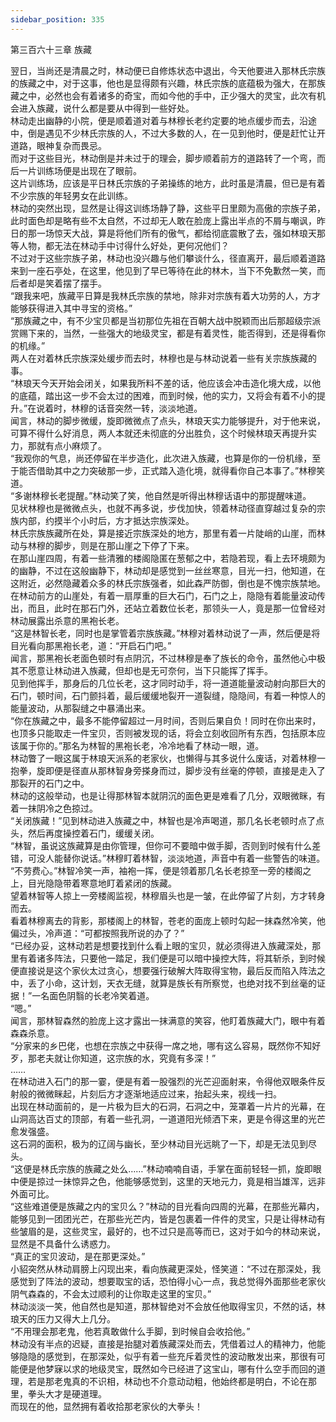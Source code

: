 ```yaml
---
sidebar_position: 335
---
```

 第三百六十三章 族藏


翌日，当尚还是清晨之时，林动便已自修炼状态中退出，今天他要进入那林氏宗族的族藏之中，对于这事，他也是显得颇有兴趣，林氏宗族的底蕴极为强大，在那族藏之中，必然也会有着诸多的奇宝，而如今他的手中，正少强大的灵宝，此次有机会进入族藏，说什么都是要从中得到一些好处。  
林动走出幽静的小院，便是顺着道对着与林穆长老约定要的地点缓步而去，沿途中，倒是遇见不少林氏宗族的人，不过大多数的人，在一见到他时，便是赶忙让开道路，眼神复杂而畏忌。  
而对于这些目光，林动倒是并未过于的理会，脚步顺着前方的道路转了一个弯，而后一片训练场便是出现在了眼前。  
这片训练场，应该是平日林氏宗族的子弟操练的地方，此时虽是清晨，但已是有着不少宗族的年轻男女在此训练。  
林动的突然出现，显然是让得这训练场静了静，这些平日里颇为高傲的宗族子弟，此时面色却是略有些不太自然，不过却无人敢在脸庞上露出半点的不屑与嘲讽，昨日的那一场惊天大战，算是将他们所有的傲气，都给彻底震散了去，强如林琅天那等人物，都无法在林动手中讨得什么好处，更何况他们？  
不过对于这些宗族子弟，林动也没兴趣与他们攀谈什么，径直离开，最后顺着道路来到一座石亭处，在这里，他见到了早已等待在此的林木，当下不免歉然一笑，而后者却是笑着摆了摆手。  
“跟我来吧，族藏平日算是我林氏宗族的禁地，除非对宗族有着大功劳的人，方才能够获得进入其中寻宝的资格。”  
“那族藏之中，有不少宝贝都是当初那位先祖在百朝大战中脱颖而出后那超级宗派赏赐下来的，当然，一些强大的地级灵宝，都是有着灵性，能否得到，还是得看你的机缘。”  
两人在对着林氏宗族深处缓步而去时，林穆也是与林动说着一些有关宗族族藏的事。  
“林琅天今天开始会闭关，如果我所料不差的话，他应该会冲击造化境大成，以他的底蕴，踏出这一步不会太过的困难，而到时候，他的实力，又将会有着不小的提升。”在说着时，林穆的话音突然一转，淡淡地道。  
闻言，林动的脚步微缓，旋即微微点了点头，林琅天实力能够提升，对于他来说，可算不得什么好消息，两人本就还未彻底的分出胜负，这个时候林琅天再提升实力，那就有点小麻烦了。  
“我观你的气息，尚还停留在半步造化，此次进入族藏，也算是你的一份机缘，至于能否借助其中之力突破那一步，正式踏入造化境，就得看你自己本事了。”林穆笑道。  
“多谢林穆长老提醒。”林动笑了笑，他自然是听得出林穆话语中的那提醒味道。  
见状林穆也是微微点头，也就不再多说，步伐加快，领着林动径直穿越过复杂的宗族内部，约摸半个小时后，方才抵达宗族深处。  
林氏宗族族藏所在处，算是接近宗族深处的地方，那里有着一片陡峭的山崖，而林动与林穆的脚步，则是在那山崖之下停了下来。  
在那山崖四周，有着一些清雅的楼阁隐匿在葱郁之中，若隐若现，看上去环境颇为的幽静，不过在这般幽静下，林动却是感觉到一丝丝寒意，目光一扫，他知道，在这附近，必然隐藏着众多的林氏宗族强者，如此森严防御，倒也是不愧宗族禁地。  
在林动前方的山崖处，有着一扇厚重的巨大石门，石门之上，隐隐有着能量波动传出，而且，此时在那石门外，还站立着数位长老，那领头一人，竟是那一位曾经对林动展露出杀意的黑袍长老。  
“这是林智长老，同时也是掌管着宗族族藏。”林穆对着林动说了一声，然后便是将目光看向那黑袍长老，道：“开启石门吧。”  
闻言，那黑袍长老面色顿时有点阴沉，不过林穆是奉了族长的命令，虽然他心中极其不愿意让林动进入族藏，但却也是无可奈何，当下只能挥了挥手。  
见到他挥手，那身后的几位长老，这才同时动手，将一道道能量波动射向那巨大的石门，顿时间，石门颤抖着，最后缓缓地裂开一道裂缝，隐隐间，有着一种惊人的能量波动，从那裂缝之中暴涌出来。  
“你在族藏之中，最多不能停留超过一月时间，否则后果自负！同时在你出来时，也顶多只能取走一件宝贝，否则被发现的话，将会立刻收回所有东西，包括原本应该属于你的。”那名为林智的黑袍长老，冷冷地看了林动一眼，道。  
林动瞥了一眼这属于林琅天派系的老家伙，也懒得与其多说什么废话，对着林穆一抱拳，旋即便是径直从那林智身旁搽身而过，脚步没有丝毫的停顿，直接是走入了那裂开的石门之中。  
林动的这般举动，也是让得那林智本就阴沉的面色更是难看了几分，双眼微眯，有着一抹阴冷之色掠过。  
“关闭族藏！”见到林动进入族藏之中，林智也是冷声喝道，那几名长老顿时点了点头，然后再度操控着石门，缓缓关闭。  
“林智，虽说这族藏算是由你管理，但你可不要暗中做手脚，否则到时候有什么差错，可没人能替你说话。”林穆盯着林智，淡淡地道，声音中有着一些警告的味道。  
“不劳费心。”林智冷笑一声，袖袍一挥，便是领着那几名长老掠至一旁的楼阁之上，目光隐隐带着寒意地盯着紧闭的族藏。  
望着林智等人掠上一旁楼阁监视，林穆眉头也是一皱，在此停留了片刻，方才转身而去。  
看着林穆离去的背影，那楼阁上的林智，苍老的面庞上顿时勾起一抹森然冷笑，他偏过头，冷声道：“可都按照我所说的办了？”  
“已经办妥，这林动若是想要找到什么看上眼的宝贝，就必须得进入族藏深处，那里有着诸多阵法，只要他一踏足，我们便是可以暗中操控大阵，将其斩杀，到时候便直接说是这个家伙太过贪心，想要强行破解大阵取得宝物，最后反而陷入阵法之中，丢了小命，这计划，天衣无缝，就算是族长有所察觉，也绝对找不到丝毫的证据！”一名面色阴翳的长老冷笑着道。  
“嗯。”  
闻言，那林智森然的脸庞上这才露出一抹满意的笑容，他盯着族藏大门，眼中有着森森杀意。  
“分家来的乡巴佬，也想在宗族之中获得一席之地，哪有这么容易，既然你不知好歹，那老夫就让你知道，这宗族的水，究竟有多深！”  
……  
在林动进入石门的那一霎，便是有着一股强烈的光芒迎面射来，令得他双眼条件反射般的微微眯起，片刻后方才逐渐地适应过来，抬起头来，视线一扫。  
出现在林动面前的，是一片极为巨大的石洞，石洞之中，笼罩着一片片的光幕，在山洞高达百丈的顶部，有着一些孔洞，一道道阳光倾洒下来，更是令得这里的光芒愈发强盛。  
这石洞的面积，极为的辽阔与幽长，至少林动目光远眺了一下，却是无法见到尽头。  
“这便是林氏宗族的族藏之处么……”林动喃喃自语，手掌在面前轻轻一抓，旋即眼中便是掠过一抹惊异之色，他能够感觉到，这里的天地元力，竟是相当雄浑，远非外面可比。  
“这些难道便是族藏之内的宝贝么？”林动的目光看向四周的光幕，在那些光幕内，能够见到一团团光芒，在那些光芒内，皆是包裹着一件件的灵宝，只是让得林动有些皱眉的是，这些灵宝，最好的，也不过只是高等而已，这对于如今的林动来说，显然是不具备什么诱惑力。  
“真正的宝贝波动，是在那更深处。”  
小貂突然从林动肩膀上闪现出来，看向族藏更深处，怪笑道：“不过在那深处，我感觉到了阵法的波动，想要取宝的话，恐怕得小心一点，我总觉得外面那些老家伙阴气森森的，不会太过顺利的让你取走这里的宝贝。”  
林动淡淡一笑，他自然也是知道，那林智绝对不会放任他取得宝贝，不然的话，林琅天的压力又得大上几分。  
“不用理会那老鬼，他若真敢做什么手脚，到时候自会收拾他。”  
林动没有半点的迟疑，直接是抬腿对着族藏深处而去，凭借着过人的精神力，他能够隐隐的感觉到，在那深处，似乎有着一些充斥着灵性的波动散发出来，那很有可能便是他梦寐以求的地级灵宝，既然如今已经进了这宝山，哪有什么空手而回的道理，若是那老鬼真的不识相，林动也不介意动动粗，他始终都是明白，不论在那里，拳头大才是硬道理。  
而现在的他，显然拥有着收拾那老家伙的大拳头！  
  
  
